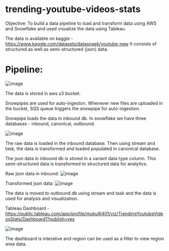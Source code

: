 # trending-youtube-videos-stats

Objective: To build a data pipeline to load and transform data using AWS and Snowflake and used visualize the data using Tableau.

The data is available on kaggle - https://www.kaggle.com/datasets/datasnaek/youtube-new
It consists of structured as well as semi-structured (json) data.

# Pipeline:

![image](https://user-images.githubusercontent.com/83829614/211152878-495f1d10-227b-441b-8e04-fe9c6ec2952d.png)

The data is stored in aws s3 bucket.

Snowpipes are used for auto-ingeston. Whenever new files are uploaded in the bucket, SQS queue triggers the snowpipe for auto-ingestion.

Snowpipe loads the data in inbound db. In snowflake we have three databases - inbound, canonical, outbound.

![image](https://user-images.githubusercontent.com/83829614/211152888-c180702b-d712-4df0-bf76-74dec416accc.png)

The raw data is loaded in the inbound database. Then using stream and task, the data is transformed and loaded populated in canonical database.

The json data in inbound db is stored in a variant data type column. This semi-structured data is transformed to structured data for analytics.

Raw json data in inbound:
![image](https://user-images.githubusercontent.com/83829614/221406622-654c5164-78d8-40f1-8f5c-77d03ea406a0.png)

Transformed json data: 
![image](https://user-images.githubusercontent.com/83829614/221406699-1e1b6736-629c-48fc-8287-6ee0b32252a0.png)


The data is moved to outbound db using stream and task and the data is used for analysis and visualization.

Tableau Dashboard - https://public.tableau.com/app/profile/mukul6401/viz/TrendingYoutubeVideosStats/Dashboard1?publish=yes

![image](https://user-images.githubusercontent.com/83829614/211151748-379f573a-20ac-42be-a318-8556d55f8f34.png)

The dashboard is interative and region can be used as a filter to view region wise data.
